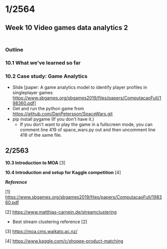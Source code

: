 # 1/2564

## Week 10 Video games data analytics 2</br></br>
### Outline </br>

### 10.1 What we've learned so far </br>

### 10.2 Case study: Game Analytics
+ Slide [paper: A game analytics model to identify player profiles in singleplayer games https://www.sbgames.org/sbgames2019/files/papers/ComputacaoFull/198360.pdf] </br>
+ Get and run the python game from https://github.com/DanPetersson/SpaceWars.git
+ pip install pygame (If you don't have it.)
    - If you don't want to play the game in a fullscreen mode, you can comment line 419 of space_wars.py out and then uncomment line 418 of the same file.

## 2/2563

**10.3 Introduction to MOA** [3] </br>

**10.4 Introduction and setup for Kaggle competition** [4] </br>

***Reference***

[1] https://www.sbgames.org/sbgames2019/files/papers/ComputacaoFull/198360.pdf

[2] https://www.matthias-carnein.de/streamclustering

  - Best stream clustering reference [2]

[3] https://moa.cms.waikato.ac.nz/

[4] https://www.kaggle.com/c/shopee-product-matching
